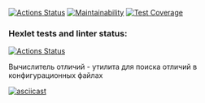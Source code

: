 [![Actions Status](https://github.com/svyatik44/php-project-48/actions/workflows/tests.yml/badge.svg)](https://github.com/svyatik44/php-project-48/actions/workflows/tests.yml)
[![Maintainability](https://api.codeclimate.com/v1/badges/15c8033fd9f9e606a397/maintainability)](https://codeclimate.com/github/svyatik44/php-project-48/maintainability)
[![Test Coverage](https://api.codeclimate.com/v1/badges/15c8033fd9f9e606a397/test_coverage)](https://codeclimate.com/github/svyatik44/php-project-48/test_coverage)

### Hexlet tests and linter status:
[![Actions Status](https://github.com/svyatik44/php-project-48/workflows/hexlet-check/badge.svg)](https://github.com/svyatik44/php-project-48/actions)

Вычислитель отличий - утилита для поиска отличий в конфигурационных файлах

[![asciicast](https://asciinema.org/a/skmymGkomBLMbs1N6jX7zqfEZ.svg)](https://asciinema.org/a/skmymGkomBLMbs1N6jX7zqfEZ)